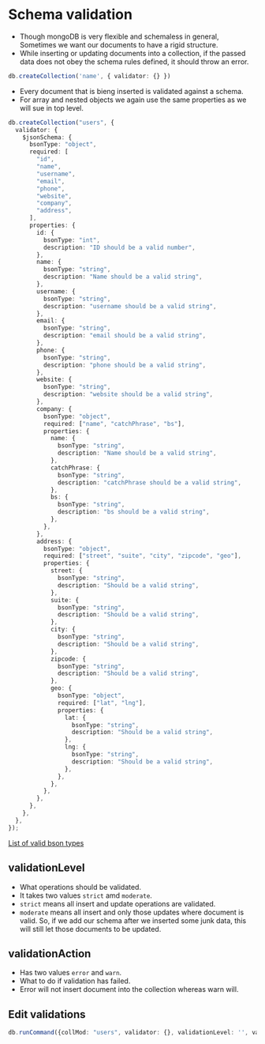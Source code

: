 # Schema validation

- Though mongoDB is very flexible and schemaless in general, Sometimes we want our documents to have a rigid structure.
- While inserting or updating documents into a collection, if the passed data does not obey the schema rules defined, it should throw an error.

```ts
db.createCollection('name', { validator: {} })
```

- Every document that is bieng inserted is validated against a schema.
- For array and nested objects we again use the same properties as we will sue in top level.

```ts
db.createCollection("users", {
  validator: {
    $jsonSchema: {
      bsonType: "object",
      required: [
        "id",
        "name",
        "username",
        "email",
        "phone",
        "website",
        "company",
        "address",
      ],
      properties: {
        id: {
          bsonType: "int",
          description: "ID should be a valid number",
        },
        name: {
          bsonType: "string",
          description: "Name should be a valid string",
        },
        username: {
          bsonType: "string",
          description: "username should be a valid string",
        },
        email: {
          bsonType: "string",
          description: "email should be a valid string",
        },
        phone: {
          bsonType: "string",
          description: "phone should be a valid string",
        },
        website: {
          bsonType: "string",
          description: "website should be a valid string",
        },
        company: {
          bsonType: "object",
          required: ["name", "catchPhrase", "bs"],
          properties: {
            name: {
              bsonType: "string",
              description: "Name should be a valid string",
            },
            catchPhrase: {
              bsonType: "string",
              description: "catchPhrase should be a valid string",
            },
            bs: {
              bsonType: "string",
              description: "bs should be a valid string",
            },
          },
        },
        address: {
          bsonType: "object",
          required: ["street", "suite", "city", "zipcode", "geo"],
          properties: {
            street: {
              bsonType: "string",
              description: "Should be a valid string",
            },
            suite: {
              bsonType: "string",
              description: "Should be a valid string",
            },
            city: {
              bsonType: "string",
              description: "Should be a valid string",
            },
            zipcode: {
              bsonType: "string",
              description: "Should be a valid string",
            },
            geo: {
              bsonType: "object",
              required: ["lat", "lng"],
              properties: {
                lat: {
                  bsonType: "string",
                  description: "Should be a valid string",
                },
                lng: {
                  bsonType: "string",
                  description: "Should be a valid string",
                },
              },
            },
          },
        },
      },
    },
  },
});

```

[List of valid bson types](https://www.mongodb.com/docs/manual/reference/operator/query/type/#std-label-document-type-available-types)


## validationLevel

- What operations should be validated.
- It takes two values `strict` amd `moderate`.
- `strict` means all insert and update operations are validated.
- `moderate` means all insert and only those updates where document is valid. So, if we add our schema after we inserted some junk data, this will still let those documents to be updated.


## validationAction

- Has two values `error` and `warn`.
- What to do if validation has failed.
- Error will not insert document into the collection whereas warn will.


## Edit validations

```ts
db.runCommand({collMod: "users", validator: {}, validationLevel: '', validationAction: ''})
```
